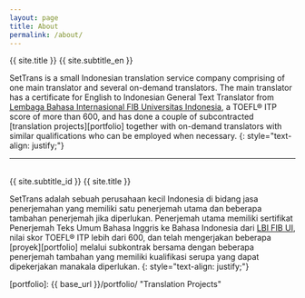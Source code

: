 ```yaml
---
layout: page
title: About
permalink: /about/
---
```


<span class="lato">{{ site.title }} {{ site.subtitle_en }}</span>

SetTrans is a small Indonesian translation service company comprising of one
 main translator and several on-demand translators. The main translator has 
a certificate for English to Indonesian General Text Translator from
 [Lembaga Bahasa Internasional FIB Universitas Indonesia][lbi-fib-ui],
 a TOEFL® ITP score of more than 600, and has done a couple of subcontracted
 [translation projects][portfolio] together with on-demand 
translators with similar qualifications who can be employed when necessary.
{: style="text-align: justify;"}

---
<br/>
<span class="lato">{{ site.subtitle_id }} {{ site.title }}</span>

SetTrans adalah sebuah perusahaan kecil Indonesia di bidang jasa 
penerjemahan yang memiliki satu penerjemah utama dan beberapa tambahan 
penerjemah jika diperlukan. Penerjemah utama memiliki sertifikat Penerjemah 
Teks Umum Bahasa Inggris ke Bahasa Indonesia dari [LBI FIB UI][lbi-fib-ui], 
nilai skor TOEFL® ITP lebih dari 600, dan telah mengerjakan beberapa 
[proyek][portfolio] melalui subkontrak bersama dengan beberapa 
penerjemah tambahan yang memiliki kualifikasi serupa yang dapat dipekerjakan
 manakala diperlukan.
{: style="text-align: justify;"}


[lbi-fib-ui]: http://lbifib.ui.ac.id/ "LBI FIB UI" 
[portfolio]: {{ base_url }}/portfolio/ "Translation Projects"

